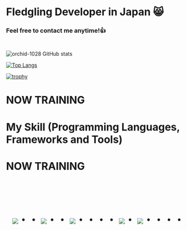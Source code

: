 # Fledgling Developer in Japan 😸
### Feel free to contact me anytime!👍
#
![orchid-1028 GitHub stats](https://github-readme-stats.vercel.app/api?username=orchid-1028&show_icons=true&theme=vue-dark)

[![Top Langs](https://github-readme-stats.vercel.app/api/top-langs/?username=orchid-1028&layout=compact&theme=vue-dark)](https://github.com/anuraghazra/github-readme-stats)

[![trophy](https://github-profile-trophy.vercel.app/?username=orchid-1028&theme=discord)](https://github.com/orchid-1028/github-profile-trophy)

# NOW TRAINING

# My Skill (Programming Languages, Frameworks and Tools)

  
# NOW TRAINING

<!-- --------------------------------- :) ---------------------------------- -->

<br><br><br>

<div align="center">
    <h1>
        <img src="https://user-images.githubusercontent.com/44926913/175852850-3fb6c715-1856-41ff-8c1f-94ce3b03b458.gif">・・
        <img src="https://user-images.githubusercontent.com/44926913/175853109-f8850656-6704-4a8a-bee6-9aca154d929b.gif">・・
        <img src="https://user-images.githubusercontent.com/44926913/175853154-5449d974-975e-44a6-ab84-a86031265e40.gif">・・・・
        <img src="https://user-images.githubusercontent.com/44926913/175853109-f8850656-6704-4a8a-bee6-9aca154d929b.gif">・
        <img src="https://user-images.githubusercontent.com/44926913/175853154-5449d974-975e-44a6-ab84-a86031265e40.gif">・・・・
    </h1>
  </div>
<br><br><br>
